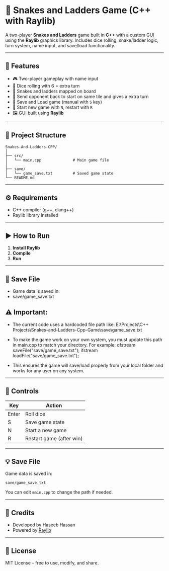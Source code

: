 # 🎲 Snakes and Ladders Game (C++ with Raylib)

A two-player **Snakes and Ladders** game built in **C++** with a custom GUI using the **Raylib** graphics library. Includes dice rolling, snake/ladder logic, turn system, name input, and save/load functionality.

---

## 📌 Features

- 🎮 Two-player gameplay with name input  
- 🎲 Dice rolling with 6 = extra turn  
- 🐍 Snakes and ladders mapped on board  
- 🔁 Send opponent back to start on same tile and gives a extra turn 
- 💾 Save and Load game (manual with `S` key)  
- 🔄 Start new game with `N`, restart with `R`  
- 🖼️ GUI built using **Raylib**

---

## 📁 Project Structure

```
Snakes-And-Ladders-CPP/
│
├── src/
│   └── main.cpp              # Main game file
│
├── save/
│   └── game_save.txt         # Saved game state
└── README.md
```

---


## ⚙️ Requirements

- C++ compiler (g++, clang++)
- Raylib library installed

---

## ▶️ How to Run


1. **Install Raylib**
2. **Compile**
3. **Run**

---

## 💾 Save File

- Game data is saved in:
- save/game_save.txt

## ⚠️ Important:

- The current code uses a hardcoded file path like:
E:\\Projects\\C++  Projects\\Snakes-and-Ladders-Cpp-Game\\save\\game_save.txt

- To make the game work on your own system, you must update this path in main.cpp to match your directory. For example:
ofstream saveFile("save/game_save.txt");
ifstream loadFile("save/game_save.txt");

- This ensures the game will save/load properly from your local folder and works for any user on any system.

---

## 💾 Controls

| Key     | Action               |
|---------|----------------------|
| Enter   | Roll dice            |
| S       | Save game state      |
| N       | Start a new game     |
| R       | Restart game (after win) |

---

## 💡 Save File

Game data is saved in:

```
save/game_save.txt
```

You can edit `main.cpp` to change the path if needed.

---


## 🙌 Credits

- Developed by Haseeb Hassan  
- Powered by [Raylib](https://www.raylib.com/)

---

## 📄 License

MIT License – free to use, modify, and share.
